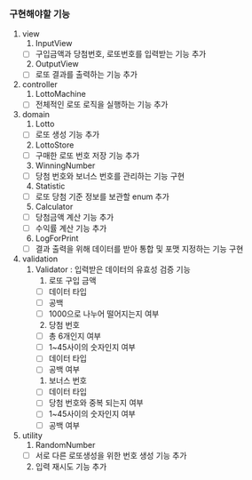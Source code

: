 ### 구현해야할 기능

1. view
   1. InputView
   - [ ] 구입금액과 당첨번호, 로또번호를 입력받는 기능 추가
   2. OutputView
   - [ ] 로또 결과를 출력하는 기능 추가

2. controller
   1. LottoMachine
   - [ ] 전체적인 로또 로직을 실행하는 기능 추가 

3. domain
   1. Lotto
   - [ ] 로또 생성 기능 추가
   2. LottoStore
   - [ ] 구매한 로또 번호 저장 기능 추가
   3. WinningNumber
   - [ ] 당첨 번호와 보너스 번호를 관리하는 기능 구현
   4. Statistic
   - [ ] 로또 당첨 기준 정보를 보관할 enum 추가
   5. Calculator
   - [ ] 당첨금액 계산 기능 추가
   - [ ] 수익률 계산 기능 추가
   6. LogForPrint
   - [ ] 결과 출력을 위해 데이터를 받아 통합 및 포맷 지정하는 기능 구현

4. validation
   1. Validator : 입력받은 데이터의 유효성 검증 기능
      1. 로또 구입 금액
      - [ ] 데이터 타입
      - [ ] 공백
      - [ ] 1000으로 나누어 떨어지는지 여부
      
      2. 당첨 번호
      - [ ] 총 6개인지 여부
      - [ ] 1~45사이의 숫자인지 여부
      - [ ] 데이터 타입
      - [ ] 공백 여부
   
      1. 보너스 번호
      - [ ] 데이터 타입
      - [ ] 당첨 번호와 중복 되는지 여부
      - [ ] 1~45사이의 숫자인지 여부
      - [ ] 공백 여부

5. utility
   1. RandomNumber
   - [ ] 서로 다른 로또생성을 위한 번호 생성 기능 추가
   2. 입력 재시도 기능 추가